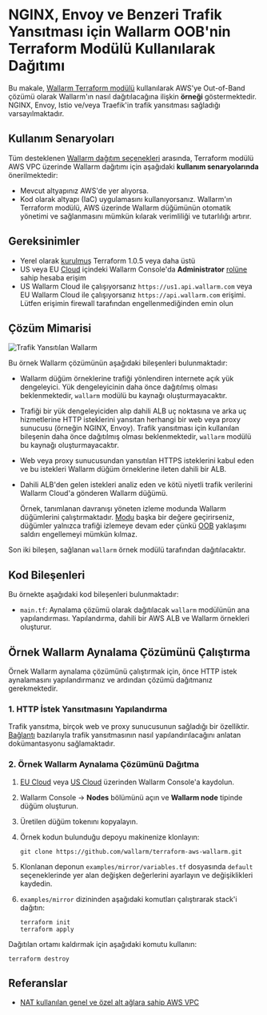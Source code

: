 # NGINX, Envoy ve Benzeri Trafik Yansıtması için Wallarm OOB'nin Terraform Modülü Kullanılarak Dağıtımı

Bu makale, [Wallarm Terraform modülü](https://registry.terraform.io/modules/wallarm/wallarm/aws/) kullanılarak AWS'ye Out-of-Band çözümü olarak Wallarm'ın nasıl dağıtılacağına ilişkin **örneği** göstermektedir. NGINX, Envoy, Istio ve/veya Traefik'in trafik yansıtması sağladığı varsayılmaktadır.

## Kullanım Senaryoları

Tüm desteklenen [Wallarm dağıtım seçenekleri](https://docs.wallarm.com/installation/supported-deployment-options) arasında, Terraform modülü AWS VPC üzerinde Wallarm dağıtımı için aşağıdaki **kullanım senaryolarında** önerilmektedir:

* Mevcut altyapınız AWS'de yer alıyorsa.
* Kod olarak altyapı (IaC) uygulamasını kullanıyorsanız. Wallarm'ın Terraform modülü, AWS üzerinde Wallarm düğümünün otomatik yönetimi ve sağlanmasını mümkün kılarak verimliliği ve tutarlılığı artırır.

## Gereksinimler

* Yerel olarak [kurulmuş](https://learn.hashicorp.com/tutorials/terraform/install-cli) Terraform 1.0.5 veya daha üstü
* US veya EU [Cloud](https://docs.wallarm.com/about-wallarm/overview/#cloud) içindeki Wallarm Console'da **Administrator** [rolüne](https://docs.wallarm.com/user-guides/settings/users/#user-roles) sahip hesaba erişim
* US Wallarm Cloud ile çalışıyorsanız `https://us1.api.wallarm.com` veya EU Wallarm Cloud ile çalışıyorsanız `https://api.wallarm.com` erişimi. Lütfen erişimin firewall tarafından engellenmediğinden emin olun

## Çözüm Mimarisi

![Trafik Yansıtılan Wallarm](https://github.com/wallarm/terraform-aws-wallarm/blob/main/images/wallarm-for-mirrored-traffic.png?raw=true)

Bu örnek Wallarm çözümünün aşağıdaki bileşenleri bulunmaktadır:

* Wallarm düğüm örneklerine trafiği yönlendiren internete açık yük dengeleyici. Yük dengeleyicinin daha önce dağıtılmış olması beklenmektedir, `wallarm` modülü bu kaynağı oluşturmayacaktır.
* Trafiği bir yük dengeleyiciden alıp dahili ALB uç noktasına ve arka uç hizmetlerine HTTP isteklerini yansıtan herhangi bir web veya proxy sunucusu (örneğin NGINX, Envoy). Trafik yansıtması için kullanılan bileşenin daha önce dağıtılmış olması beklenmektedir, `wallarm` modülü bu kaynağı oluşturmayacaktır.
* Web veya proxy sunucusundan yansıtılan HTTPS isteklerini kabul eden ve bu istekleri Wallarm düğüm örneklerine ileten dahili bir ALB.
* Dahili ALB'den gelen istekleri analiz eden ve kötü niyetli trafik verilerini Wallarm Cloud'a gönderen Wallarm düğümü.

    Örnek, tanımlanan davranışı yöneten izleme modunda Wallarm düğümlerini çalıştırmaktadır. [Modu](https://docs.wallarm.com/admin-en/configure-wallarm-mode/) başka bir değere geçirirseniz, düğümler yalnızca trafiği izlemeye devam eder çünkü [OOB](https://docs.wallarm.com/installation/oob/overview/#advantages-and-limitations) yaklaşımı saldırı engellemeyi mümkün kılmaz.

Son iki bileşen, sağlanan `wallarm` örnek modülü tarafından dağıtılacaktır.

## Kod Bileşenleri

Bu örnekte aşağıdaki kod bileşenleri bulunmaktadır:

* `main.tf`: Aynalama çözümü olarak dağıtılacak `wallarm` modülünün ana yapılandırması. Yapılandırma, dahili bir AWS ALB ve Wallarm örnekleri oluşturur.

## Örnek Wallarm Aynalama Çözümünü Çalıştırma

Örnek Wallarm aynalama çözümünü çalıştırmak için, önce HTTP istek aynalamasını yapılandırmanız ve ardından çözümü dağıtmanız gerekmektedir.

### 1. HTTP İstek Yansıtmasını Yapılandırma

Trafik yansıtma, birçok web ve proxy sunucusunun sağladığı bir özelliktir. [Bağlantı](https://docs.wallarm.com/installation/oob/web-server-mirroring/overview/#examples-of-web-server-configuration-for-traffic-mirroring) bazılarıyla trafik yansıtmasının nasıl yapılandırılacağını anlatan dokümantasyonu sağlamaktadır.

### 2. Örnek Wallarm Aynalama Çözümünü Dağıtma

1. [EU Cloud](https://my.wallarm.com/nodes) veya [US Cloud](https://us1.my.wallarm.com/nodes) üzerinden Wallarm Console'a kaydolun.
1. Wallarm Console → **Nodes** bölümünü açın ve **Wallarm node** tipinde düğüm oluşturun.
1. Üretilen düğüm tokenını kopyalayın.
1. Örnek kodun bulunduğu depoyu makinenize klonlayın:

    ```
    git clone https://github.com/wallarm/terraform-aws-wallarm.git
    ```
1. Klonlanan deponun `examples/mirror/variables.tf` dosyasında `default` seçeneklerinde yer alan değişken değerlerini ayarlayın ve değişiklikleri kaydedin.
1. `examples/mirror` dizininden aşağıdaki komutları çalıştırarak stack'i dağıtın:

    ```
    terraform init
    terraform apply
    ```

Dağıtılan ortamı kaldırmak için aşağıdaki komutu kullanın:

```
terraform destroy
```

## Referanslar

* [NAT kullanılan genel ve özel alt ağlara sahip AWS VPC](https://docs.aws.amazon.com/vpc/latest/userguide/VPC_Scenario2.html)
